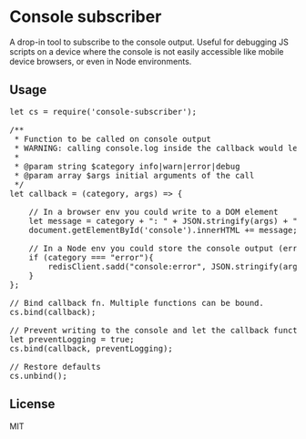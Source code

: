 # Console subscriber
 
A drop-in tool to subscribe to the console output. Useful for debugging JS scripts on a device where the console is not easily accessible like mobile device browsers, or even in Node environments.
 
## Usage

<pre>
let cs = require('console-subscriber');

/**
 * Function to be called on console output
 * WARNING: calling console.log inside the callback would lead to an infinite recursion
 *
 * @param string $category info|warn|error|debug
 * @param array $args initial arguments of the call 
 */
let callback = (category, args) => {

    // In a browser env you could write to a DOM element
    let message = category + ": " + JSON.stringify(args) + "\n";
    document.getElementById('console').innerHTML += message; 

    // In a Node env you could store the console output (errors)
    if (category === "error"){
        redisClient.sadd("console:error", JSON.stringify(args));
    }
};

// Bind callback fn. Multiple functions can be bound.
cs.bind(callback); 

// Prevent writing to the console and let the callback function handle the args.
let preventLogging = true;  
cs.bind(callback, preventLogging); 

// Restore defaults
cs.unbind();    
</pre>

## License
MIT

